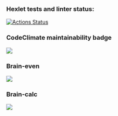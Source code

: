 ### Hexlet tests and linter status:
[![Actions Status](https://github.com/SafronovPavel/frontend-project-44/workflows/hexlet-check/badge.svg)](https://github.com/SafronovPavel/frontend-project-44/actions)
### CodeClimate maintainability badge
<a href="https://codeclimate.com/github/SafronovPavel/frontend-project-44/maintainability"><img src="https://api.codeclimate.com/v1/badges/8095f8e9c0827dd847f4/maintainability" /></a>
### Brain-even
<a href="https://asciinema.org/a/594302" target="_blank"><img src="https://asciinema.org/a/594302.svg" /></a>
### Brain-calc
<a href="https://asciinema.org/a/594318" target="_blank"><img src="https://asciinema.org/a/594318.svg" /></a>